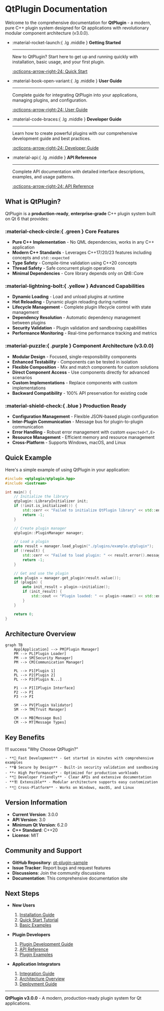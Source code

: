 # QtPlugin Documentation

Welcome to the comprehensive documentation for **QtPlugin** - a modern, pure C++ plugin system designed for Qt applications with revolutionary modular component architecture (v3.0.0).

<div class="grid cards" markdown>

- :material-rocket-launch:{ .lg .middle } **Getting Started**

    ---

    New to QtPlugin? Start here to get up and running quickly with installation, basic usage, and your first plugin.

    [:octicons-arrow-right-24: Quick Start](getting-started/quick-start.md)

- :material-book-open-variant:{ .lg .middle } **User Guide**

    ---

    Complete guide for integrating QtPlugin into your applications, managing plugins, and configuration.

    [:octicons-arrow-right-24: User Guide](user-guide/index.md)

- :material-code-braces:{ .lg .middle } **Developer Guide**

    ---

    Learn how to create powerful plugins with our comprehensive development guide and best practices.

    [:octicons-arrow-right-24: Developer Guide](developer-guide/index.md)

- :material-api:{ .lg .middle } **API Reference**

    ---

    Complete API documentation with detailed interface descriptions, examples, and usage patterns.

    [:octicons-arrow-right-24: API Reference](api/index.md)

</div>

## What is QtPlugin?

QtPlugin is a **production-ready**, **enterprise-grade** C++ plugin system built on Qt 6 that provides:

### :material-check-circle:{ .green } Core Features

- **Pure C++ Implementation** - No QML dependencies, works in any C++ application
- **Modern C++ Standards** - Leverages C++17/20/23 features including concepts and `std::expected`
- **Type Safety** - Compile-time validation using C++20 concepts
- **Thread Safety** - Safe concurrent plugin operations
- **Minimal Dependencies** - Core library depends only on Qt6::Core

### :material-lightning-bolt:{ .yellow } Advanced Capabilities

- **Dynamic Loading** - Load and unload plugins at runtime
- **Hot Reloading** - Dynamic plugin reloading during runtime
- **Lifecycle Management** - Complete plugin lifecycle control with state management
- **Dependency Resolution** - Automatic dependency management between plugins
- **Security Validation** - Plugin validation and sandboxing capabilities
- **Performance Monitoring** - Real-time performance tracking and metrics

### :material-puzzle:{ .purple } Component Architecture (v3.0.0)

- **Modular Design** - Focused, single-responsibility components
- **Enhanced Testability** - Components can be tested in isolation
- **Flexible Composition** - Mix and match components for custom solutions
- **Direct Component Access** - Use components directly for advanced scenarios
- **Custom Implementations** - Replace components with custom implementations
- **Backward Compatibility** - 100% API preservation for existing code

### :material-shield-check:{ .blue } Production Ready

- **Configuration Management** - Flexible JSON-based plugin configuration
- **Inter-Plugin Communication** - Message bus for plugin-to-plugin communication
- **Error Handling** - Robust error management with custom `expected<T,E>`
- **Resource Management** - Efficient memory and resource management
- **Cross-Platform** - Supports Windows, macOS, and Linux

## Quick Example

Here's a simple example of using QtPlugin in your application:

```cpp
#include <qtplugin/qtplugin.hpp>
#include <iostream>

int main() {
    // Initialize the library
    qtplugin::LibraryInitializer init;
    if (!init.is_initialized()) {
        std::cerr << "Failed to initialize QtPlugin library" << std::endl;
        return -1;
    }

    // Create plugin manager
    qtplugin::PluginManager manager;

    // Load a plugin
    auto result = manager.load_plugin("./plugins/example.qtplugin");
    if (!result) {
        std::cerr << "Failed to load plugin: " << result.error().message << std::endl;
        return -1;
    }

    // Get and use the plugin
    auto plugin = manager.get_plugin(result.value());
    if (plugin) {
        auto init_result = plugin->initialize();
        if (init_result) {
            std::cout << "Plugin loaded: " << plugin->name() << std::endl;
        }
    }

    return 0;
}
```

## Architecture Overview

```mermaid
graph TB
    App[Application] --> PM[Plugin Manager]
    PM --> PL[Plugin Loader]
    PM --> SM[Security Manager]
    PM --> CM[Communication Manager]
    
    PL --> P1[Plugin 1]
    PL --> P2[Plugin 2]
    PL --> P3[Plugin N...]
    
    P1 --> PI[IPlugin Interface]
    P2 --> PI
    P3 --> PI
    
    SM --> PV[Plugin Validator]
    SM --> TM[Trust Manager]
    
    CM --> MB[Message Bus]
    CM --> MT[Message Types]
```

## Key Benefits

!!! success "Why Choose QtPlugin?"

    - **🚀 Fast Development** - Get started in minutes with comprehensive examples
    - **🔒 Secure by Design** - Built-in security validation and sandboxing
    - **⚡ High Performance** - Optimized for production workloads
    - **🔧 Developer Friendly** - Clear APIs and extensive documentation
    - **🏗️ Extensible** - Modular architecture supports easy customization
    - **📱 Cross-Platform** - Works on Windows, macOS, and Linux

## Version Information

- **Current Version**: 3.0.0
- **API Version**: 3.0
- **Minimum Qt Version**: 6.2.0
- **C++ Standard**: C++20
- **License**: MIT

## Community and Support

- **GitHub Repository**: [qt-plugin-sample](https://github.com/example/qt-plugin-sample)
- **Issue Tracker**: Report bugs and request features
- **Discussions**: Join the community discussions
- **Documentation**: This comprehensive documentation site

## Next Steps

<div class="grid cards" markdown>

- **New Users**

    1. [Installation Guide](getting-started/installation.md)
    2. [Quick Start Tutorial](getting-started/quick-start.md)
    3. [Basic Examples](examples/basic-examples.md)

- **Plugin Developers**

    1. [Plugin Development Guide](developer-guide/plugin-development.md)
    2. [API Reference](api/index.md)
    3. [Plugin Examples](examples/index.md)

- **Application Integrators**

    1. [Integration Guide](user-guide/integration.md)
    2. [Architecture Overview](architecture/index.md)
    3. [Deployment Guide](deployment/index.md)

</div>

---

**QtPlugin v3.0.0** - A modern, production-ready plugin system for Qt applications.
